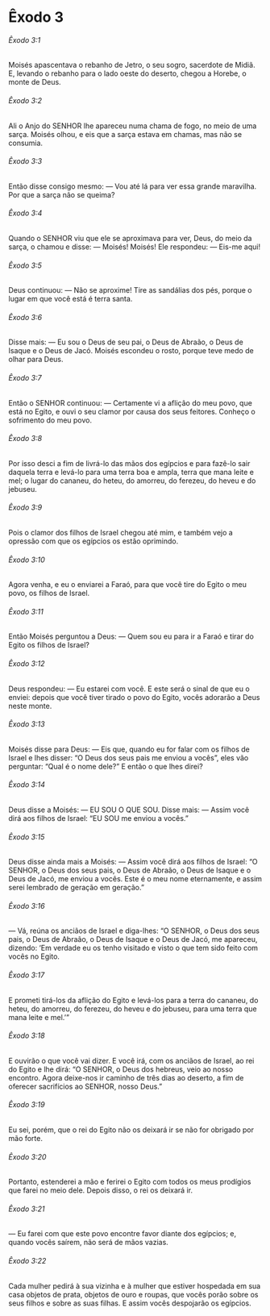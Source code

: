 # Êxodo 3

###### Êxodo 3:1

Moisés apascentava o rebanho de Jetro, o seu sogro, sacerdote de Midiã. E, levando o rebanho para o lado oeste do deserto, chegou a Horebe, o monte de Deus.

###### Êxodo 3:2

Ali o Anjo do SENHOR lhe apareceu numa chama de fogo, no meio de uma sarça. Moisés olhou, e eis que a sarça estava em chamas, mas não se consumia.

###### Êxodo 3:3

Então disse consigo mesmo: — Vou até lá para ver essa grande maravilha. Por que a sarça não se queima?

###### Êxodo 3:4

Quando o SENHOR viu que ele se aproximava para ver, Deus, do meio da sarça, o chamou e disse: — Moisés! Moisés! Ele respondeu: — Eis-me aqui!

###### Êxodo 3:5

Deus continuou: — Não se aproxime! Tire as sandálias dos pés, porque o lugar em que você está é terra santa.

###### Êxodo 3:6

Disse mais: — Eu sou o Deus de seu pai, o Deus de Abraão, o Deus de Isaque e o Deus de Jacó. Moisés escondeu o rosto, porque teve medo de olhar para Deus.

###### Êxodo 3:7

Então o SENHOR continuou: — Certamente vi a aflição do meu povo, que está no Egito, e ouvi o seu clamor por causa dos seus feitores. Conheço o sofrimento do meu povo.

###### Êxodo 3:8

Por isso desci a fim de livrá-lo das mãos dos egípcios e para fazê-lo sair daquela terra e levá-lo para uma terra boa e ampla, terra que mana leite e mel; o lugar do cananeu, do heteu, do amorreu, do ferezeu, do heveu e do jebuseu.

###### Êxodo 3:9

Pois o clamor dos filhos de Israel chegou até mim, e também vejo a opressão com que os egípcios os estão oprimindo.

###### Êxodo 3:10

Agora venha, e eu o enviarei a Faraó, para que você tire do Egito o meu povo, os filhos de Israel.

###### Êxodo 3:11

Então Moisés perguntou a Deus: — Quem sou eu para ir a Faraó e tirar do Egito os filhos de Israel?

###### Êxodo 3:12

Deus respondeu: — Eu estarei com você. E este será o sinal de que eu o enviei: depois que você tiver tirado o povo do Egito, vocês adorarão a Deus neste monte.

###### Êxodo 3:13

Moisés disse para Deus: — Eis que, quando eu for falar com os filhos de Israel e lhes disser: “O Deus dos seus pais me enviou a vocês”, eles vão perguntar: “Qual é o nome dele?” E então o que lhes direi?

###### Êxodo 3:14

Deus disse a Moisés: — EU SOU O QUE SOU. Disse mais: — Assim você dirá aos filhos de Israel: “EU SOU me enviou a vocês.”

###### Êxodo 3:15

Deus disse ainda mais a Moisés: — Assim você dirá aos filhos de Israel: “O SENHOR, o Deus dos seus pais, o Deus de Abraão, o Deus de Isaque e o Deus de Jacó, me enviou a vocês. Este é o meu nome eternamente, e assim serei lembrado de geração em geração.”

###### Êxodo 3:16

— Vá, reúna os anciãos de Israel e diga-lhes: “O SENHOR, o Deus dos seus pais, o Deus de Abraão, o Deus de Isaque e o Deus de Jacó, me apareceu, dizendo: ‘Em verdade eu os tenho visitado e visto o que tem sido feito com vocês no Egito.

###### Êxodo 3:17

E prometi tirá-los da aflição do Egito e levá-los para a terra do cananeu, do heteu, do amorreu, do ferezeu, do heveu e do jebuseu, para uma terra que mana leite e mel.’”

###### Êxodo 3:18

E ouvirão o que você vai dizer. E você irá, com os anciãos de Israel, ao rei do Egito e lhe dirá: “O SENHOR, o Deus dos hebreus, veio ao nosso encontro. Agora deixe-nos ir caminho de três dias ao deserto, a fim de oferecer sacrifícios ao SENHOR, nosso Deus.”

###### Êxodo 3:19

Eu sei, porém, que o rei do Egito não os deixará ir se não for obrigado por mão forte.

###### Êxodo 3:20

Portanto, estenderei a mão e ferirei o Egito com todos os meus prodígios que farei no meio dele. Depois disso, o rei os deixará ir.

###### Êxodo 3:21

— Eu farei com que este povo encontre favor diante dos egípcios; e, quando vocês saírem, não será de mãos vazias.

###### Êxodo 3:22

Cada mulher pedirá à sua vizinha e à mulher que estiver hospedada em sua casa objetos de prata, objetos de ouro e roupas, que vocês porão sobre os seus filhos e sobre as suas filhas. E assim vocês despojarão os egípcios.

